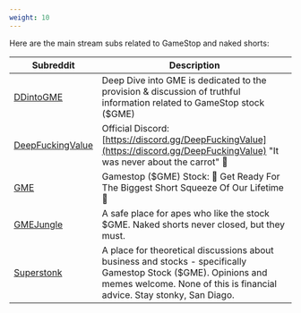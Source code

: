 ```yaml
---
weight: 10
---
```


Here are the main stream subs related to GameStop and naked shorts:

| Subreddit | Description |
|---|---|
| [DDintoGME](https://www.reddit.com/r/DDintoGME/) | Deep Dive into GME is dedicated to the provision & discussion of truthful information related to GameStop stock ($GME) |
| [DeepFuckingValue](https://www.reddit.com/r/DeepFuckingValue/) | Official Discord: [https://discord.gg/DeepFuckingValue](https://discord.gg/DeepFuckingValue) "It was never about the carrot" 🥕 |
| [GME](https://www.reddit.com/r/GME/) | Gamestop ($GME) Stock: 🚀 Get Ready For The Biggest Short Squeeze Of Our Lifetime 🚀 |
| [GMEJungle](https://www.reddit.com/r/GMEJungle/) | A safe place for apes who like the stock $GME. Naked shorts never closed, but they must. |
| [Superstonk](https://www.reddit.com/r/Superstonk/) | A place for theoretical discussions about business and stocks - specifically Gamestop Stock ($GME). Opinions and memes welcome. None of this is financial advice. Stay stonky, San Diago. |
